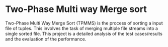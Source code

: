 # Two-Phase Multi way Merge sort

Two-Phase Multi Way Merge Sort (TPMMS) is the process of sorting a input file of tuples. This involves the task of merging multiple file streams into a single sorted file. This project is a detailed analysis of the test cases/results and the evaluation of the performance. 

